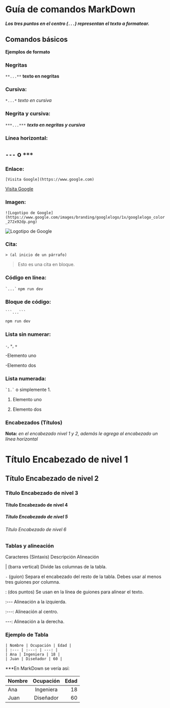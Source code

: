 # Guía de comandos MarkDown

***Los tres puntos en el centro (`...`) representan el texto a formatear.***

## Comandos básicos

**Ejemplos de formato**
### Negritas

 `**...**`  **texto en negritas**

### Cursiva:

`*...*`  *texto en cursiva*

### Negrita y cursiva:

`***...***`  ***texto en negritas y cursiva***

### Línea horizontal:

 `---` o `***` 
 ---

 ### Enlace:
 
 ``[Visita Google](https://www.google.com)``

 [Visita Google](https://www.google.com)

 ### Imagen:
 
``![Logotipo de Google](https://www.google.com/images/branding/googlelogo/1x/googlelogo_color_272x92dp.png)``

![Logotipo de Google](https://www.google.com/images/branding/googlelogo/1x/googlelogo_color_272x92dp.png)

### Cita:

`> (al inicio de un párrafo)` 

> Esto es una cita en bloque.

### Código en línea:

`` `...` ``  `npm run dev`

### Bloque de código:

`` ```...``` `` 

```bash
npm run dev
```

### Lista sin numerar:

 `-`, `*`, `+` 

-Elemento uno

-Elemento dos

### Lista numerada:

`` `1.` `` o simplemente 1. 

1. Elemento uno

2. Elemento dos

### Encabezados (Títulos)

**Nota:** *en el encabezado nivel 1 y 2, además le agrega al encabezado un línea horizontal*

# Título	Encabezado de nivel 1
## Título	Encabezado de nivel 2
### Título	Encabezado de nivel 3
#### Título	Encabezado de nivel 4
##### Título	Encabezado de nivel 5
###### Título	Encabezado de nivel 6

### Tablas y alineación

Caracteres (Sintaxis)	Descripción	Alineación


| (barra vertical)	Divide las columnas de la tabla.

`-` (guion)	Separa el encabezado del resto de la tabla. Debes usar al menos tres guiones por columna.	

: (dos puntos)	Se usan en la línea de guiones para alinear el texto.	

:---	Alineación a la izquierda.

:---:	Alineación al centro.

---:	Alineación a la derecha.

### Ejemplo de Tabla

```MD
| Nombre | Ocupación | Edad |
| :--- | :---: | ---: |
| Ana | Ingeniera | 18 |
| Juan | Diseñador | 60 |
```

***En MarkDown se vería así:

| Nombre | Ocupación | Edad |
| :--- | :---: | ---: |
| Ana | Ingeniera | 18 |
| Juan | Diseñador | 60 |


